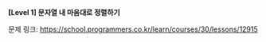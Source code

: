 **[Level 1] 문자열 내 마음대로 정렬하기**

문제 링크: https://school.programmers.co.kr/learn/courses/30/lessons/12915
